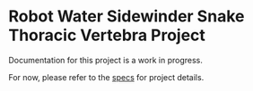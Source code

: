 # Robot Water Sidewinder Snake Thoracic Vertebra Project
Documentation for this project is a work in progress.

For now, please refer to the [specs](specs.yaml) for project details.
